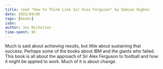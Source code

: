 ```yaml
---
title: read "How to Think Like Sir Alex Ferguson" by Damian Hughes
date: 2015/04/05
tags: [books]
isbn:
author: Jez Nicholson
time-spent: 6h
---
```

​​Much is said about achieving results, but little about sustaining that success. Perhaps some of the books about IBM and the giants who failed. This book is all about the approach of Sir Alex Ferguson to football and how it might be applied to work. Much of it is about change.